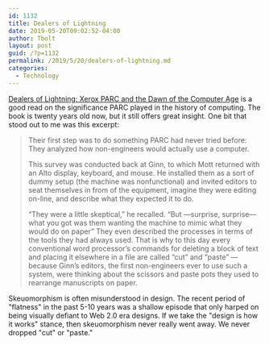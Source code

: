 ```yaml
---
id: 1132
title: Dealers of Lightning
date: 2019-05-20T09:02:52-04:00
author: Tbolt
layout: post
guid: /?p=1132
permalink: /2019/5/20/dealers-of-lightning.md
categories:
  - Technology
---
```


[Dealers of Lightning: Xerox PARC and the Dawn of the Computer Age](https://amzn.to/2VPO21B) is a good read on the significance PARC played in the history of computing. The book is twenty years old now, but it still offers great insight. One bit that stood out to me was this excerpt:

> Their first step was to do something PARC had never tried before: They analyzed how non-engineers would actually use a computer.
>
> This survey was conducted back at Ginn, to which Mott returned with an Alto display, keyboard, and mouse. He installed them as a sort of dummy setup (the machine was nonfunctional) and invited editors to seat themselves in from of the equipment, imagine they were editing on-line, and describe what they expected it to do.
>
> “They were a little skeptical,” he recalled. “But —surprise, surprise— what you got was them wanting the machine to mimic what they would do on paper” They even described the processes in terms of the tools they had always used. That is why to this day every conventional word processor’s commands for deleting a block of text and placing it elsewhere in a file are called “cut” and “paste” —because Ginn’s editors, the first non-engineers ever to use such a system, were thinking about the scissors and paste pots they used to rearrange manuscripts on paper.

Skeuomorphism is often misunderstood in design. The recent period of "flatness" in the past 5-10 years was a shallow episode that only harped on being visually defiant to Web 2.0 era designs. If we take the "design is how it works" stance, then skeuomorphism never really went away. We never dropped "cut" or "paste."
